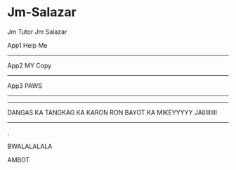 
# Jm-Salazar
Jm Tutor
Jm Salazar

App1 Help Me
____________
App2 MY Copy
____________
App3 PAWS
___________________
____________

DANGAS KA
TANGKAG KA
KARON RON
BAYOT KA
MIKEYYYYY
JAIIIIIIIII
________________
.

BWALALALALA

AMBOT
